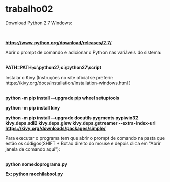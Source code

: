 # trabalho02
<p>Download Python 2.7 Windows: </p><br />

<b> https://www.python.org/download/releases/2.7/ </b><br />

<p> Abrir o prompt de comando e adicionar o Python nas variáveis do sistema: </p><br />
<b>   PATH=PATH;c:\python27;c:\python27\script </b><br />

<p>Instalar o Kivy (Instruções no site oficial se preferir: https://kivy.org/docs/installation/installation-windows.html ) </p><br />
<b>   python -m pip install --upgrade pip wheel setuptools </b><br />

<b>   python -m pip install kivy </b><br />

<b>   python -m pip install --upgrade docutils pygments pypiwin32 kivy.deps.sdl2 kivy.deps.glew kivy.deps.gstreamer --extra-index-url https://kivy.org/downloads/packages/simple/ </b><br />

<p>Para executar o programa tem que abrir o prompt de comando na pasta que estão os códigos(SHIFT + Botao direito do mouse e depois clica em "Abrir janela de comando aqui"):</p><br />
<b>   python nomedoprograma.py </b><br />
	
<b>   Ex: python mochilabool.py </b><br />





